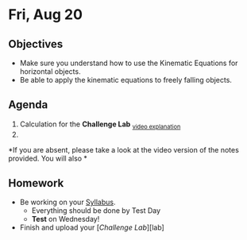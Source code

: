 Fri, Aug 20
=========  

Objectives
------------
- Make sure you understand how to use the Kinematic Equations for horizontal objects.
- Be able to apply the kinematic equations to freely falling objects.

Agenda  
---------  

 1. Calculation for the **Challenge Lab** <sub>[video explanation][vid]<sub>
 3. 


*If you are absent, please take a look at the video version of the notes provided.  You will also *


Homework
-------------  
- Be working on your [Syllabus](https://avon.schoology.com/course/5138386902/materials?f=469192557). 
	- Everything should be done by Test Day
	- __Test__ on Wednesday!
- Finish and upload your [*Challenge Lab*][lab]

[vid]: 
[lab]: 


<!--stackedit_data:
eyJoaXN0b3J5IjpbMjE0MTgxMTk5OSwxOTU5MjE3MTczLDU3OD
g1MTMzOCwtMTk3NzYwMDY0NSwtMTQ2MTcyMTY0NywtMTI5NjE1
MTUwOCwtMTEzOTc2NTkzNiw0ODU1MzEzMjcsLTM4MDAzMzk5LC
03ODgwNjIzLC00NTI3MTkxMzQsLTg0NDM4NjUsLTExMTM1ODg3
MCwxNDQyODY2OTY1LC05NDAzMjI5ODYsLTc3ODI4ODAyNiw1ND
YzMzE4MjMsNTYxNjIyNjk4LC0yMTE0MDk4ODg1LC02ODAyMjc3
MzldfQ==
-->